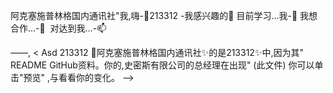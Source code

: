 阿克塞施普林格国内通讯社"我,嗨-👋213312
-我感兴趣的👀
目前学习…我-🌱
我想合作…-💞 ️
对达到我…-📫

——, <
Asd 213312 阿克塞施普林格国内通讯社✨的是213312✨中,因为其" README GitHub资料。你的,史密斯有限公司的总经理在出现" (此文件)
你可以单击"预览" ,与看看你的变化。
——>

